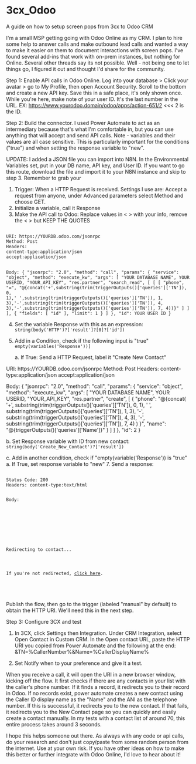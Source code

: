 # 3cx_Odoo
A guide on how to setup screen pops from 3cx to Odoo CRM

I'm a small MSP getting going with Odoo Online as my CRM. I plan to hire some help to answer calls and make outbound lead calls and wanted a way to make it easier on them to document interactions with screen pops. I've found several add-ins that work with on-prem instances, but nothing for Online. Several other threads say its not possible. Well - not being one to let things go, I figured it out and thought I'd share for the community.

Step 1: Enable API calls in Odoo Online. Log into your database > Click your avatar > go to My Profile, then open Account Security. Scroll to the bottom and create a new API key. Save this in a safe place, it's only shown once. While you're here, make note of your user ID. It's the last number in the URL. EX: https://www.yourodoo.domain/odoo/apps/action-651/2  <<< 2 is the ID. 

Step 2: Build the connector. I used Power Automate to act as an intermediary because that's what I'm comfortable in, but you can use anything that will accept and send API calls. 
Note - variables and their values are all case sensitive. This is particularly important for the conditions ("true") and when setting the response variable to "new". 

UPDATE: I added a JSON file you can import into N8N. In the Environmental Variables set, put in your DB name, API key, and User ID. If you want to go this route, download the file and import it to your N8N instance and skip to step 3. Remember to grab your 

1. Trigger: When a HTTP Request is received. Settings I use are: Accept a request from anyone, under Advanced parameters select Method and choose GET.
2. Initialize a variable, call it Response
3. Make the API call to Odoo: 
Replace values in < > with your info, remove the < > but KEEP THE QUOTES

<CODE>
URI: https://YOURDB.odoo.com/jsonrpc
Method: Post
Headers:
content-type:application/json
accept:application/json

Body:
{
  "jsonrpc": "2.0",
  "method": "call",
  "params": {
    "service": "object",
    "method": "execute_kw",
    "args": [
      "YOUR DATABASE NAME",
      YOUR USERID,
      "YOUR_API_KEY",
      "res.partner",
      "search_read",
      [
        [
          [
            "phone",
            "=",
            "@{concat('+',substring(trim(triggerOutputs()['queries']['TN']), 0, 1),' ',substring(trim(triggerOutputs()['queries']['TN']), 1, 3),'-',substring(trim(triggerOutputs()['queries']['TN']), 4, 3),'-',substring(trim(triggerOutputs()['queries']['TN']), 7, 4))}"
          ]
        ]
      ],
      {
        "fields": [
          "id"
        ],
        "limit": 1
      }
    ]
  },
  "id": YOUR USER ID
}
</CODE>

4. Set the variable Response with this as an expression: 
<code>string(body('HTTP')?['result']?[0]?['id'])</Code>

5. Add in a Condition, check if the following input is "true"
<code>empty(variables('Response'))]</Code>

   a. If True: Send a HTTP Request, label it "Create New Contact"

<CDOE>
URI: https://YOURDB.odoo.com/jsonrpc
Method: Post
Headers:
content-type:application/json
accept:application/json

Body:
{
  "jsonrpc": "2.0",
  "method": "call",
  "params": {
    "service": "object",
    "method": "execute_kw",
    "args": [
      "YOUR DATABASE NAME",
      YOUR USERID,
      "YOUR_API_KEY",
      "res.partner",
      "create",
      [
        {
          "phone": "@{concat(
  '+',
  substring(trim(triggerOutputs()['queries']['TN']), 0, 1),
  ' ',
  substring(trim(triggerOutputs()['queries']['TN']), 1, 3),
  '-',
  substring(trim(triggerOutputs()['queries']['TN']), 4, 3),
  '-',
  substring(trim(triggerOutputs()['queries']['TN']), 7, 4)
)
}",
          "name": "@{triggerOutputs()['queries']['Name']}"
        }
      ]
    ]
  },
  "id": 2
}  
 </CODE>
   
   b. Set Response variable with ID from new contact: 
<code>string(body('Create_New_Contact')?['result'])</code>

   c. Add in another condition, check if "empty(variable('Response')) is "true" 
      a. If True, set response variable to "new"
7. Send a response:

<CODE>
Status Code: 200
Headers: content-type:text/html

Body:

<html>
  <head>
    <script type="text/javascript">
      window.location.href = "https://<YOURDATABASE>.odoo.com/odoo/contacts/@{variables('Response')}";
    </script>
  </head>
  <body>
    <p>Redirecting to contact...</p>
    <p>If you're not redirected, <a href="https://<YOURDATABASE>.odoo.com/odoo/contacts/@{variables('Response')}">click here</a>.</p>
  </body>
</html>
</CODE>

Publish the flow, then go to the trigger (labeled "manual" by default) to obtain the HTTP URI. We'll need this in the next step. 


Step 3: Configure 3CX and test
1. In 3CX, click Settings then Integration. Under CRM Integration, select Open Contact in Custom CRM. In the Open contact URL, paste the HTTP URI you copied from Power Automate and the following at the end:
&TN=%CallerNumber%&Name=%CallerDisplayName%

2. Set Notify when to your preference and give it a test.


When you receive a call, it will open the URI in a new browser window, kicking off the flow. It first checks if there are any contacts in your list with the caller's phone number. If it finds a record, it redirects you to their record in Odoo. If no records exist, power automate creates a new contact using the Caller ID display name as the "Name" and the ANI as the telephone number. If this is successful, it redirects you to the new contact. If that fails, it redirects you to the New Contact page so you can quickly and easily create a contact manually. In my tests with a contact list of around 70, this entire process takes around 3 seconds. 

I hope this helps someone out there. As always with any code or api calls, do your research and don't just copy/paste from some random person from the internet. Use at your own risk. If you have other ideas on how to make this better or further integrate with Odoo Online, I'd love to hear about it!

